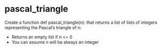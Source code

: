 # pascal_triangle

Create a function def pascal_triangle(n): that returns a list of lists of integers representing the Pascal’s triangle of n:

- Returns an empty list if n <= 0
- You can assume n will be always an integer